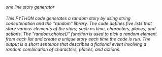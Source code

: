_one line story generator_
<h6>This PYTHON code generates a random story by using string concatenation and the "random" library. The code defines five lists that store various elements of the story, such as time, characters, places, and actions. The "random.choice()" function is used to pick a random element from each list and create a unique story each time the code is run. The output is a short sentence that describes a fictional event involving a random combination of characters, places, and actions.</h6>
